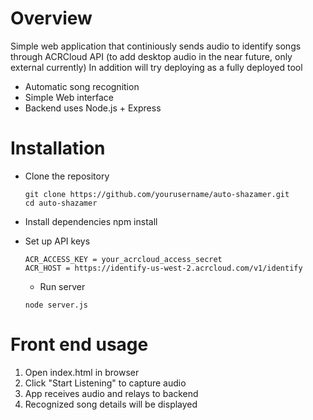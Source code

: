 # Overview
Simple web application that continiously sends audio to identify songs through ACRCloud API (to add desktop audio in the near future, only external currently) In addition will try deploying as a fully deployed tool
- Automatic song recognition
- Simple Web interface
- Backend uses Node.js + Express

# Installation 
- Clone the repository
  ```Code
  git clone https://github.com/yourusername/auto-shazamer.git
  cd auto-shazamer
  ```
  
- Install dependencies
  npm install
- Set up API keys
  ``` Code
  ACR_ACCESS_KEY = your_acrcloud_access_secret
  ACR_HOST = https://identify-us-west-2.acrcloud.com/v1/identify
  ```
  - Run server
  ``` Code
  node server.js
  ```
# Front end usage
1. Open index.html in browser
2. Click "Start Listening" to capture audio
3. App receives audio and relays to backend
4. Recognized song details will be displayed

